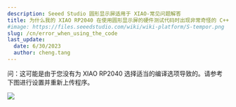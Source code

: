 ```yaml
---
description: Seeed Studio 圆形显示屏适用于 XIAO-常见问题解答
title: 为什么我的 XIAO RP2040 在使用圆形显示屏的硬件测试代码时出现非常奇怪的 C++ 错误？
#image: https://files.seeedstudio.com/wiki/wiki-platform/S-tempor.png
slug: /cn/error_when_using_the_code
last_update:
  date: 6/30/2023
  author: cheng.tang
---
```


问：这可能是由于您没有为 XIAO RP2040 选择适当的编译选项导致的。请参考下图进行设置并重新上传程序。

<div style={{textAlign:'center'}}><img src="https://files.seeedstudio.com/wiki/round_display_for_xiao/100.png" style={{width:1000, height:'auto'}}/></div>